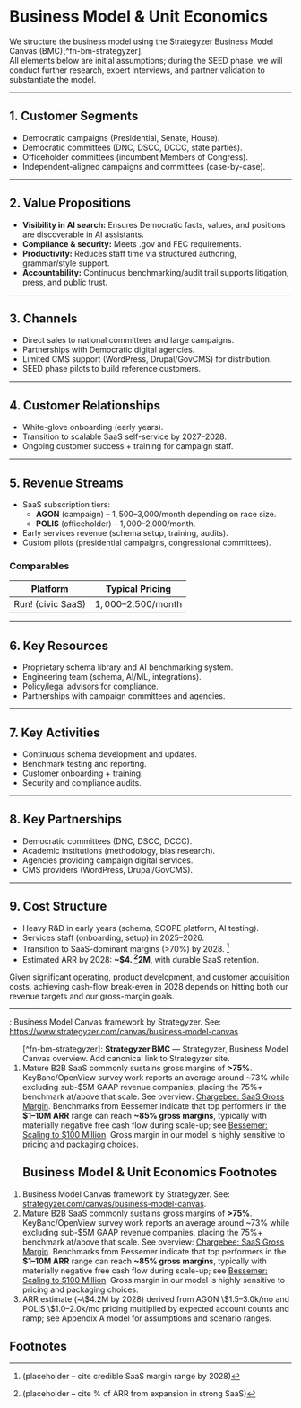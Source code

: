 # Business Model & Unit Economics

We structure the business model using the Strategyzer Business Model Canvas (BMC)[^fn-bm-strategyzer].  
All elements below are initial assumptions; during the SEED phase, we will conduct further research, expert interviews, and partner validation to substantiate the model.

---

## 1. Customer Segments
- Democratic campaigns (Presidential, Senate, House).  
- Democratic committees (DNC, DSCC, DCCC, state parties).  
- Officeholder committees (incumbent Members of Congress).  
- Independent-aligned campaigns and committees (case-by-case).  

---

## 2. Value Propositions
- **Visibility in AI search:** Ensures Democratic facts, values, and positions are discoverable in AI assistants.  
- **Compliance & security:** Meets .gov and FEC requirements.  
- **Productivity:** Reduces staff time via structured authoring, grammar/style support.  
- **Accountability:** Continuous benchmarking/audit trail supports litigation, press, and public trust.  

---

## 3. Channels
- Direct sales to national committees and large campaigns.  
- Partnerships with Democratic digital agencies.  
- Limited CMS support (WordPress, Drupal/GovCMS) for distribution.  
- SEED phase pilots to build reference customers.  

---

## 4. Customer Relationships
- White-glove onboarding (early years).  
- Transition to scalable SaaS self-service by 2027–2028.  
- Ongoing customer success + training for campaign staff.  

---

## 5. Revenue Streams
- SaaS subscription tiers:  
  - **AGON** (campaign) – $1,500–$3,000/month depending on race size.  
  - **POLIS** (officeholder) – $1,000–$2,000/month.  
- Early services revenue (schema setup, training, audits).  
- Custom pilots (presidential campaigns, congressional committees).  

### Comparables
| Platform      | Typical Pricing            |
|---------------|----------------------------|
| Run! (civic SaaS) | $1,000–$2,500/month    |

---

## 6. Key Resources
- Proprietary schema library and AI benchmarking system.  
- Engineering team (schema, AI/ML, integrations).  
- Policy/legal advisors for compliance.  
- Partnerships with campaign committees and agencies.  

---

## 7. Key Activities
- Continuous schema development and updates.  
- Benchmark testing and reporting.  
- Customer onboarding + training.  
- Security and compliance audits.  

---

## 8. Key Partnerships
- Democratic committees (DNC, DSCC, DCCC).  
- Academic institutions (methodology, bias research).  
- Agencies providing campaign digital services.  
- CMS providers (WordPress, Drupal/GovCMS).  

---

## 9. Cost Structure
- Heavy R&D in early years (schema, SCOPE platform, AI testing).  
- Services staff (onboarding, setup) in 2025–2026.  
- Transition to SaaS-dominant margins (>70%) by 2028. [^fn-bm-margins-2028]  
- Estimated ARR by 2028: **~$4. [^fn-bm-arr-2028]2M**, with durable SaaS retention.  

Given significant operating, product development, and customer acquisition costs, achieving cash-flow break-even in 2028 depends on hitting both our revenue targets and our gross-margin goals.

---

: Business Model Canvas framework by Strategyzer. See: <https://www.strategyzer.com/canvas/business-model-canvas>

<ol>
[^fn-bm-strategyzer]: <strong>Strategyzer BMC</strong> — Strategyzer, Business Model Canvas overview. Add canonical link to Strategyzer site.

[^fn-bm-pricing-plans]: <strong>Plan pricing (AGON, POLIS)</strong> — Internal pricing sheet or public pricing page if available. Replace with final URL and access date.

[^fn-bm-competitor-pricing]: <strong>Competitor pricing</strong> — Pricing pages (NGP VAN, NationBuilder, WordPress VIP, Run!). List each URL and capture date; note tiers/usage caveats.

  <li id="fn-bm-margins-2028">
  Mature B2B SaaS commonly sustains gross margins of <strong>&gt;75%</strong>. KeyBanc/OpenView survey work reports an average around ~73% while excluding sub-$5M GAAP revenue companies, placing the 75%+ benchmark at/above that scale. See overview: <a href="https://www.chargebee.com/resources/glossaries/saas-gross-margin/">Chargebee: SaaS Gross Margin</a>. Benchmarks from Bessemer indicate that top performers in the <strong>$1–10M ARR</strong> range can reach <strong>~85% gross margins</strong>, typically with materially negative free cash flow during scale-up; see <a href="https://www.bvp.com/atlas/scaling-to-100-million">Bessemer: Scaling to $100 Million</a>. Gross margin in our model is highly sensitive to pricing and packaging choices.
<h2 id="business-model-unit-economics-footnotes">Business Model & Unit Economics Footnotes</h2>
</li>

[^fn-bm-arr-2028]: (placeholder – cite % of ARR from expansion in strong SaaS)
</ol>

<ol>
  <li id="fn-bm-strategyzer">
    Business Model Canvas framework by Strategyzer. See:
    <a href="https://www.strategyzer.com/canvas/business-model-canvas">strategyzer.com/canvas/business-model-canvas</a>.
  </li>
  <li id="fn-bm-margins-2028">
  Mature B2B SaaS commonly sustains gross margins of <strong>&gt;75%</strong>. KeyBanc/OpenView survey work reports an average around ~73% while excluding sub-$5M GAAP revenue companies, placing the 75%+ benchmark at/above that scale. See overview: <a href="https://www.chargebee.com/resources/glossaries/saas-gross-margin/">Chargebee: SaaS Gross Margin</a>. Benchmarks from Bessemer indicate that top performers in the <strong>$1–10M ARR</strong> range can reach <strong>~85% gross margins</strong>, typically with materially negative free cash flow during scale-up; see <a href="https://www.bvp.com/atlas/scaling-to-100-million">Bessemer: Scaling to $100 Million</a>. Gross margin in our model is highly sensitive to pricing and packaging choices.
</li>
  <li id="fn-bm-arr-2028">
    ARR estimate (~\$4.2M by 2028) derived from AGON \$1.5–3.0k/mo and POLIS \$1.0–2.0k/mo pricing multiplied by expected account counts and ramp;
    see Appendix A model for assumptions and scenario ranges.
  </li>
</ol>


## Footnotes
[^fn-bm-margins-2028]: (placeholder – cite credible SaaS margin range by 2028)
